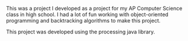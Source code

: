 This was a project I developed as a project for my AP Computer Science class in high school. I had a lot of fun working with object-oriented programming and backtracking algorithms to make this project. 

This project was developed using the processing java library.
